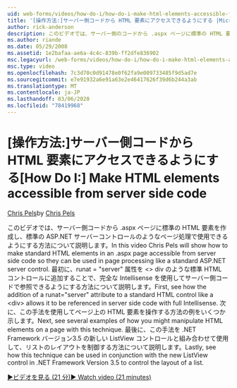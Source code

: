 ```yaml
---
uid: web-forms/videos/how-do-i/how-do-i-make-html-elements-accessible-from-server-side-code
title: '[操作方法:]サーバー側コードから HTML 要素にアクセスできるようにする |Microsoft Docs'
author: rick-anderson
description: このビデオでは、サーバー側のコードから .aspx ページに標準の HTML 要素をアクセスできるようにする方法について説明します。
ms.author: riande
ms.date: 05/29/2008
ms.assetid: 1e2bafaa-ae6a-4c4c-839b-ff2dfe836902
msc.legacyurl: /web-forms/videos/how-do-i/how-do-i-make-html-elements-accessible-from-server-side-code
msc.type: video
ms.openlocfilehash: 7c3d70c0d91478e0f62fa9e009733485f9d5ad7e
ms.sourcegitcommit: e7e91932a6e91a63e2e46417626f39d6b244a3ab
ms.translationtype: MT
ms.contentlocale: ja-JP
ms.lasthandoff: 03/06/2020
ms.locfileid: "78419968"
---
```

# <a name="how-do-i-make-html-elements-accessible-from-server-side-code"></a><span data-ttu-id="d6f8a-103">[操作方法:]サーバー側コードから HTML 要素にアクセスできるようにする</span><span class="sxs-lookup"><span data-stu-id="d6f8a-103">[How Do I:] Make HTML elements accessible from server side code</span></span>

<span data-ttu-id="d6f8a-104">[Chris Pels](https://twitter.com/chrispels)</span><span class="sxs-lookup"><span data-stu-id="d6f8a-104">by [Chris Pels](https://twitter.com/chrispels)</span></span>

<span data-ttu-id="d6f8a-105">このビデオでは、サーバー側コードから .aspx ページに標準の HTML 要素を作成し、標準の ASP.NET サーバーコントロールのようなページ処理で使用できるようにする方法について説明します。</span><span class="sxs-lookup"><span data-stu-id="d6f8a-105">In this video Chris Pels will show how to make standard HTML elements in an .aspx page accessible from server side code so they can be used in page processing like a standard ASP.NET server control.</span></span> <span data-ttu-id="d6f8a-106">最初に、runat = "server" 属性を &lt;&gt; div のような標準 HTML コントロールに追加することで、完全な Intellisense を使用してサーバー側コードで参照できるようにする方法について説明します。</span><span class="sxs-lookup"><span data-stu-id="d6f8a-106">First, see how the addition of a runat="server" attribute to a standard HTML control like a &lt;div&gt; allows it to be referenced in server side code with full Intellisense.</span></span> <span data-ttu-id="d6f8a-107">次に、この手法を使用してページ上の HTML 要素を操作する方法の例をいくつか示します。</span><span class="sxs-lookup"><span data-stu-id="d6f8a-107">Next, see several examples of how you might manipulate HTML elements on a page with this technique.</span></span> <span data-ttu-id="d6f8a-108">最後に、この手法を .NET Framework バージョン3.5 の新しい ListView コントロールと組み合わせて使用して、リストのレイアウトを制御する方法について説明します。</span><span class="sxs-lookup"><span data-stu-id="d6f8a-108">Lastly, see how this technique can be used in conjunction with the new ListView control in .NET Framework Version 3.5 to control the layout of a list.</span></span>

[<span data-ttu-id="d6f8a-109">&#9654;ビデオを見る (21 分)</span><span class="sxs-lookup"><span data-stu-id="d6f8a-109">&#9654; Watch video (21 minutes)</span></span>](https://channel9.msdn.com/Blogs/ASP-NET-Site-Videos/how-do-i-make-html-elements-accessible-from-server-side-code)
